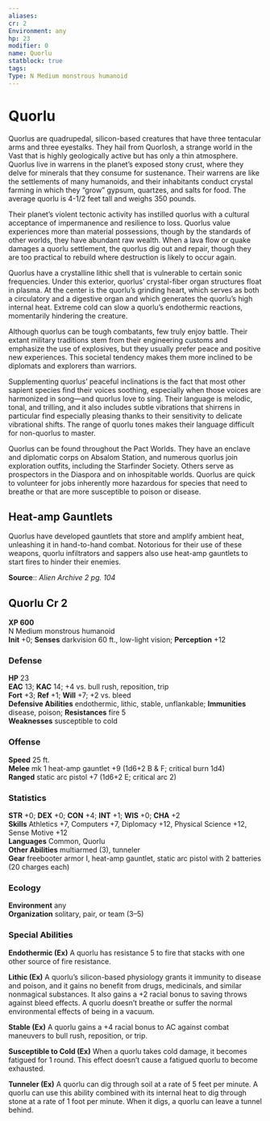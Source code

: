 ```yaml
---
aliases: 
cr: 2
Environment: any
hp: 23
modifier: 0
name: Quorlu
statblock: true
tags: 
Type: N Medium monstrous humanoid  
---
```


# Quorlu

Quorlus are quadrupedal, silicon-based creatures that have three tentacular arms and three eyestalks. They hail from Quorlosh, a strange world in the Vast that is highly geologically active but has only a thin atmosphere. Quorlus live in warrens in the planet’s exposed stony crust, where they delve for minerals that they consume for sustenance. Their warrens are like the settlements of many humanoids, and their inhabitants conduct crystal farming in which they “grow” gypsum, quartzes, and salts for food. The average quorlu is 4-1/2 feet tall and weighs 350 pounds.

Their planet’s violent tectonic activity has instilled quorlus with a cultural acceptance of impermanence and resilience to loss. Quorlus value experiences more than material possessions, though by the standards of other worlds, they have abundant raw wealth. When a lava flow or quake damages a quorlu settlement, the quorlus dig out and repair, though they are too practical to rebuild where destruction is likely to occur again.

Quorlus have a crystalline lithic shell that is vulnerable to certain sonic frequencies. Under this exterior, quorlus’ crystal-fiber organ structures float in plasma. At the center is the quorlu’s grinding heart, which serves as both a circulatory and a digestive organ and which generates the quorlu’s high internal heat. Extreme cold can slow a quorlu’s endothermic reactions, momentarily hindering the creature.

Although quorlus can be tough combatants, few truly enjoy battle. Their extant military traditions stem from their engineering customs and emphasize the use of explosives, but they usually prefer peace and positive new experiences. This societal tendency makes them more inclined to be diplomats and explorers than warriors.

Supplementing quorlus’ peaceful inclinations is the fact that most other sapient species find their voices soothing, especially when those voices are harmonized in song—and quorlus love to sing. Their language is melodic, tonal, and trilling, and it also includes subtle vibrations that shirrens in particular find especially pleasing thanks to their sensitivity to delicate vibrational shifts. The range of quorlu tones makes their language difficult for non-quorlus to master.

Quorlus can be found throughout the Pact Worlds. They have an enclave and diplomatic corps on Absalom Station, and numerous quorlus join exploration outfits, including the Starfinder Society. Others serve as prospectors in the Diaspora and on inhospitable worlds. Quorlus are quick to volunteer for jobs inherently more hazardous for species that need to breathe or that are more susceptible to poison or disease.

## Heat-amp Gauntlets

Quorlus have developed gauntlets that store and amplify ambient heat, unleashing it in hand-to-hand combat. Notorious for their use of these weapons, quorlu infiltrators and sappers also use heat-amp gauntlets to start fires to hinder their enemies.

**Source**:: _Alien Archive 2 pg. 104_

## Quorlu Cr 2

**XP 600**  
N Medium monstrous humanoid  
**Init** +0; **Senses** darkvision 60 ft., low-light vision; **Perception** +12  

### Defense

**HP** 23  
**EAC** 13; **KAC** 14; +4 vs. bull rush, reposition, trip  
**Fort** +3; **Ref** +1; **Will** +7; +2 vs. bleed  
**Defensive Abilities** endothermic, lithic, stable, unflankable; **Immunities** disease, poison; **Resistances** fire 5  
**Weaknesses** susceptible to cold

### Offense

**Speed** 25 ft.  
**Melee** mk 1 heat-amp gauntlet +9 (1d6+2 B & F; critical burn 1d4)  
**Ranged** static arc pistol +7 (1d6+2 E; critical arc 2)

### Statistics

**STR** +0; **DEX** +0; **CON** +4; **INT** +1; **WIS** +0; **CHA** +2  
**Skills** Athletics +7, Computers +7, Diplomacy +12, Physical Science +12, Sense Motive +12  
**Languages** Common, Quorlu  
**Other Abilities** multiarmed (3), tunneler  
**Gear** freebooter armor I, heat-amp gauntlet, static arc pistol with 2 batteries (20 charges each)

### Ecology

**Environment** any  
**Organization** solitary, pair, or team (3–5)

### Special Abilities

**Endothermic (Ex)** A quorlu has resistance 5 to fire that stacks with one other source of fire resistance.

**Lithic (Ex)** A quorlu’s silicon-based physiology grants it immunity to disease and poison, and it gains no benefit from drugs, medicinals, and similar nonmagical substances. It also gains a +2 racial bonus to saving throws against bleed effects. A quorlu doesn’t breathe or suffer the normal environmental effects of being in a vacuum.

**Stable (Ex)** A quorlu gains a +4 racial bonus to AC against combat maneuvers to bull rush, reposition, or trip.

**Susceptible to Cold (Ex)** When a quorlu takes cold damage, it becomes fatigued for 1 round. This effect doesn’t cause a fatigued quorlu to become exhausted.

**Tunneler (Ex)** A quorlu can dig through soil at a rate of 5 feet per minute. A quorlu can use this ability combined with its internal heat to dig through stone at a rate of 1 foot per minute. When it digs, a quorlu can leave a tunnel behind.
